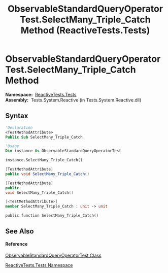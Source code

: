 ﻿---
title: ObservableStandardQueryOperatorTest.SelectMany_Triple_Catch Method  (ReactiveTests.Tests)
TOCTitle: SelectMany_Triple_Catch Method
ms:assetid: M:ReactiveTests.Tests.ObservableStandardQueryOperatorTest.SelectMany_Triple_Catch
ms:mtpsurl: https://msdn.microsoft.com/en-us/library/reactivetests.tests.observablestandardqueryoperatortest.selectmany_triple_catch(v=VS.103)
ms:contentKeyID: 36620909
ms.date: 06/28/2011
mtps_version: v=VS.103
f1_keywords:
- ReactiveTests.Tests.ObservableStandardQueryOperatorTest.SelectMany_Triple_Catch
dev_langs:
- CSharp
- JScript
- VB
- FSharp
- c++
---

# ObservableStandardQueryOperatorTest.SelectMany\_Triple\_Catch Method

**Namespace:**  [ReactiveTests.Tests](hh289046\(v=vs.103\).md)  
**Assembly:**  Tests.System.Reactive (in Tests.System.Reactive.dll)

## Syntax

``` vb
'Declaration
<TestMethodAttribute> _
Public Sub SelectMany_Triple_Catch
```

``` vb
'Usage
Dim instance As ObservableStandardQueryOperatorTest

instance.SelectMany_Triple_Catch()
```

``` csharp
[TestMethodAttribute]
public void SelectMany_Triple_Catch()
```

``` c++
[TestMethodAttribute]
public:
void SelectMany_Triple_Catch()
```

``` fsharp
[<TestMethodAttribute>]
member SelectMany_Triple_Catch : unit -> unit 
```

``` jscript
public function SelectMany_Triple_Catch()
```

## See Also

#### Reference

[ObservableStandardQueryOperatorTest Class](hh288944\(v=vs.103\).md)

[ReactiveTests.Tests Namespace](hh289046\(v=vs.103\).md)

